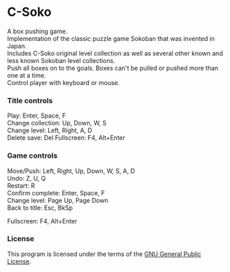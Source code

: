 # C-Soko
A box pushing game.  
Implementation of the classic puzzle game Sokoban that was invented in Japan.  
Includes C-Soko original level collection as well as several other known and less known Sokoban level collections.  
Push all boxes on to the goals. Boxes can't be pulled or pushed more than one at a time.  
Control player with keyboard or mouse.

### Title controls
Play:              Enter, Space, F  
Change collection: Up, Down, W, S  
Change level:      Left, Right, A, D  
Delete save:       Del
Fullscreen:        F4, Alt+Enter

### Game controls
Move/Push:        Left, Right, Up, Down, W, S, A, D  
Undo:             Z, U, Q  
Restart:          R  
Confirm complete: Enter, Space, F  
Change level:     Page Up, Page Down  
Back to title:    Esc, BkSp

Fullscreen:       F4, Alt+Enter

### License
This program is licensed under the terms of the [GNU General Public License](http://www.gnu.org/licenses/gpl-3.0.txt).
